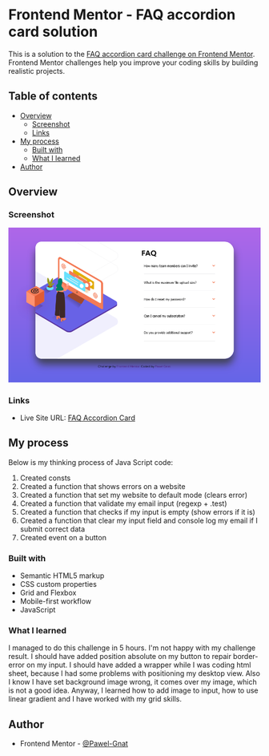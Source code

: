 # Frontend Mentor - FAQ accordion card solution

This is a solution to the [FAQ accordion card challenge on Frontend Mentor](https://www.frontendmentor.io/challenges/faq-accordion-card-XlyjD0Oam). Frontend Mentor challenges help you improve your coding skills by building realistic projects.

## Table of contents

- [Overview](#overview)
  - [Screenshot](#screenshot)
  - [Links](#links)
- [My process](#my-process)
  - [Built with](#built-with)
  - [What I learned](#what-i-learned)
- [Author](#author)

## Overview

### Screenshot

![](./screenshot.png)

### Links

- Live Site URL: [FAQ Accordion Card](xx/)

## My process

Below is my thinking process of Java Script code:

1. Created consts
2. Created a function that shows errors on a website
3. Created a function that set my website to default mode (clears error)
4. Created a function that validate my email input (regexp + .test)
5. Created a function that checks if my input is empty (show errors if it is)
6. Created a function that clear my input field and console log my email if I submit correct data
7. Created event on a button

### Built with

- Semantic HTML5 markup
- CSS custom properties
- Grid and Flexbox
- Mobile-first workflow
- JavaScript

### What I learned

I managed to do this challenge in 5 hours. I'm not happy with my challenge result. I should have added position absolute on my button to repair border-error on my input. I should have added a wrapper while I was coding html sheet, because I had some problems with positioning my desktop view. Also I know I have set background image wrong, it comes over my image, which is not a good idea. Anyway, I learned how to add image to input, how to use linear gradient and I have worked with my grid skills.

## Author

- Frontend Mentor - [@Pawel-Gnat](https://www.frontendmentor.io/profile/Pawel-Gnat)
